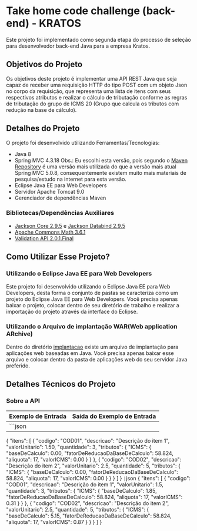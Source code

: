 # Take home code challenge (back-end) - KRATOS

Este projeto foi implementado como segunda etapa do processo de seleção para desenvolvedor back-end Java para a empresa Kratos. 

## Objetivos do Projeto

Os objetivos deste projeto é implementar uma API REST Java que seja capaz de receber uma requisição HTTP do tipo POST com um objeto Json no corpo da requisição, que representa uma lista de itens com seus respectivos atributos e realizar o cálculo de tributação conforme as regras de tributação do grupo de ICMS 20 (Grupo que calcula os tributos com redução na base de cálculo).

## Detalhes do Projeto

O projeto foi desenvolvido utilizando Ferramentas/Tecnologias:

* Java 8
* Spring MVC 4.3.18 Obs.: Eu escolhi esta versão, pois segundo o [Maven Repository](https://mvnrepository.com/artifact/org.springframework/spring-webmvc) é uma versão mais utilizada do que a versão mais atual Spring MVC 5.0.8, consequentemente existem muito mais materiais de pesquisa/estudo na internet para esta versão. 
* Eclipse Java EE para Web Developers
* Servidor Apache Tomcat 9.0
* Gerenciador de dependências Maven 

### Bibliotecas/Dependências Auxiliares
* [Jackson Core 2.9.5](https://mvnrepository.com/artifact/com.fasterxml.jackson.core/jackson-core) e [Jackson Databind 2.9.5](https://mvnrepository.com/artifact/com.fasterxml.jackson.core/jackson-databind)
* [Apache Commons Math 3.6.1](https://mvnrepository.com/artifact/org.apache.commons/commons-math3)
* [Validation API 2.0.1.Final](https://mvnrepository.com/artifact/javax.validation/validation-api)


## Como Utilizar Esse Projeto?

### Utilizando o Eclipse Java EE para Web Developers
Este projeto foi desenvolvido utilizando o Eclipse Java EE para Web Developers, desta forma o conjunto de pastas se caracteriza como um projeto do Eclipse Java EE para Web Developers. Você precisa apenas baixar o projeto, colocar dentro de seu diretório de trabalho e realizar a importação do projeto através da interface do Eclipse.

### Utilizando o Arquivo de implantação WAR(Web application ARchive)
Dentro do diretório [implantacao](https://github.com/michelmotta/take-home-code-challenge-back-end/tree/master/implantacao) existe um arquivo de implantação para aplicações web baseadas em Java. Você precisa apenas baixar esse arquivo e colocar dentro da pasta de aplicações web do seu servidor Java preferido.

## Detalhes Técnicos do Projeto

### Sobre a API

| Exemplo de Entrada  | Saída do Exemplo de Entrada |
| ------------- | ------------- |
| ```json
{
    "itens": [
        {
            "codigo": "COD01",
            "descricao": "Descrição do item 1",
            "valorUnitario": 1.50,
            "quantidade": 3,
            "tributos": {
                "ICMS": {
                    "baseDeCalculo": 0.00,
                    "fatorDeReducaoDaBaseDeCalculo": 58.824,
                    "aliquota": 17,
                    "valorICMS": 0.00
                }
            }
        },
      	{
            "codigo": "COD02",
            "descricao": "Descrição do item 2",
            "valorUnitario": 2.5,
            "quantidade": 5,
            "tributos": {
                "ICMS": {
                    "baseDeCalculo": 0.00,
                    "fatorDeReducaoDaBaseDeCalculo": 58.824,
                    "aliquota": 17,
                    "valorICMS": 0.00
                }
            }
        }
    ]
}
``` | ```json
{
    "itens": [
        {
            "codigo": "COD01",
            "descricao": "Descrição do item 1",
            "valorUnitario": 1.5,
            "quantidade": 3,
            "tributos": {
                "ICMS": {
                    "baseDeCalculo": 1.85,
                    "fatorDeReducaoDaBaseDeCalculo": 58.824,
                    "aliquota": 17,
                    "valorICMS": 0.31
                }
            }
        },
        {
            "codigo": "COD02",
            "descricao": "Descrição do item 2",
            "valorUnitario": 2.5,
            "quantidade": 5,
            "tributos": {
                "ICMS": {
                    "baseDeCalculo": 5.15,
                    "fatorDeReducaoDaBaseDeCalculo": 58.824,
                    "aliquota": 17,
                    "valorICMS": 0.87
                }
            }
        }
    ]
}
```  |


